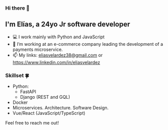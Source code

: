 ### Hi there 👋
## I'm Elías, a 24yo Jr software developer 
- :computer: I work mainly with Python and JavaScript
- 🌱 I’m working at an e-commerce company leading the development of a payments microservice.
- 📫 My links: eliasvelardez38@gmail.com or https://www.linkedin.com/in/eliasvelardez

### Skillset 🍀
- Python:
  - FastAPI
  - Django (REST and GQL)
- Docker
- Microservices. Architecture. Software Design.
- Vue/React (JavaScript/TypeScript)

Feel free to reach me out!
